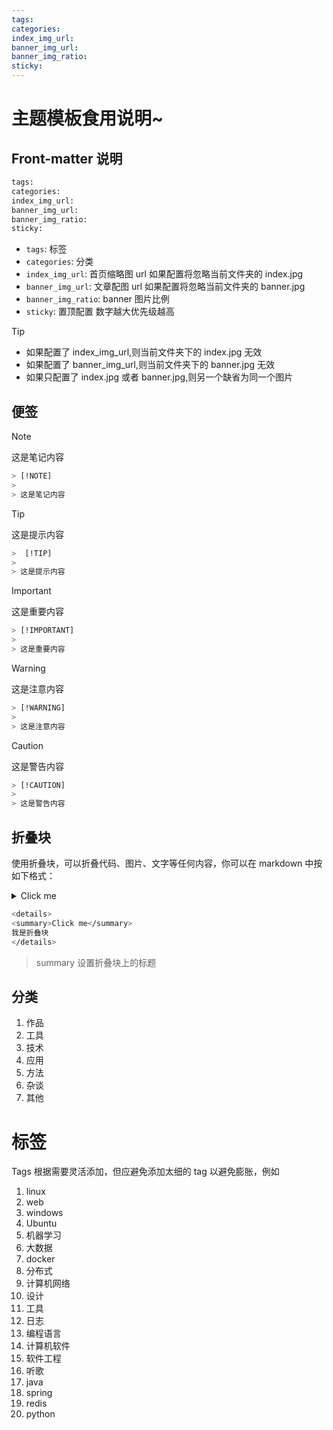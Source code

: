```yaml
---
tags:
categories:
index_img_url:
banner_img_url:
banner_img_ratio:
sticky:
---
```


# 主题模板食用说明~

## Front-matter 说明

```BASH
tags:
categories:
index_img_url:
banner_img_url:
banner_img_ratio:
sticky:
```

- `tags`: 标签
- `categories`: 分类
- `index_img_url`: 首页缩略图 url 如果配置将忽略当前文件夹的 index.jpg
- `banner_img_url`: 文章配图 url 如果配置将忽略当前文件夹的 banner.jpg
- `banner_img_ratio`: banner 图片比例
- `sticky`: 置顶配置 数字越大优先级越高

> [!TIP]
>
> - 如果配置了 index_img_url,则当前文件夹下的 index.jpg 无效
> - 如果配置了 banner_img_url,则当前文件夹下的 banner.jpg 无效
> - 如果只配置了 index.jpg 或者 banner.jpg,则另一个缺省为同一个图片

## 便签

> [!NOTE]
>
> 这是笔记内容

```bash
> [!NOTE]
>
> 这是笔记内容
```

> [!TIP]
>
> 这是提示内容

```bash
>  [!TIP]
>
> 这是提示内容
```

> [!IMPORTANT]
>
> 这是重要内容

```bash
> [!IMPORTANT]
>
> 这是重要内容
```

> [!WARNING]
>
> 这是注意内容

```bash
> [!WARNING]
>
> 这是注意内容
```

> [!CAUTION]
>
> 这是警告内容

```bash
> [!CAUTION]
>
> 这是警告内容
```

## 折叠块

使用折叠块，可以折叠代码、图片、文字等任何内容，你可以在 markdown 中按如下格式：

<details>
<summary>Click me</summary>
我是折叠块
</details>

```bash
<details>
<summary>Click me</summary>
我是折叠块
</details>

```

> summary 设置折叠块上的标题

## 分类

1. 作品
2. 工具
3. 技术
4. 应用
5. 方法
6. 杂谈
7. 其他

# 标签

Tags 根据需要灵活添加，但应避免添加太细的 tag 以避免膨胀，例如

1. linux
2. web
3. windows
4. Ubuntu
5. 机器学习
6. 大数据
7. docker
8. 分布式
9. 计算机网络
10. 设计
11. 工具
12. 日志
13. 编程语言
14. 计算机软件
15. 软件工程
16. 听歌
17. java
18. spring
19. redis
20. python
